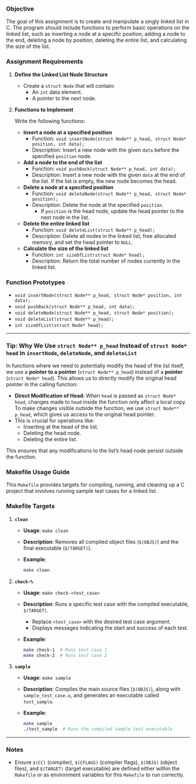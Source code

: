 ### Objective

The goal of this assignment is to create and manipulate a singly linked list in C. The program should include functions to perform basic operations on the linked list, such as inserting a node at a specific position, adding a node to the end, deleting a node by position, deleting the entire list, and calculating the size of the list.

### Assignment Requirements

1. **Define the Linked List Node Structure**
    - Create a `struct Node` that will contain:
        - An `int` data element.
        - A pointer to the next node.
2. **Functions to Implement**
    
    Write the following functions:
    
    - **Insert a node at a specified position**
        - Function: `void insertNode(struct Node** p_head, struct Node* position, int data);`
        - Description: Insert a new node with the given `data` before the specified `position` node.
    - **Add a node to the end of the list**
        - Function: `void pushBack(struct Node** p_head, int data);`
        - Description: Insert a new node with the given `data` at the end of the list. If the list is empty, the new node becomes the head.
    - **Delete a node at a specified position**
        - Function: `void deleteNode(struct Node** p_head, struct Node* position);`
        - Description: Delete the node at the specified `position`.
            - If `position` is the head node, update the head pointer to the next node in the list.
    - **Delete the entire linked list**
        - Function: `void deleteList(struct Node** p_head);`
        - Description: Delete all nodes in the linked list, free allocated memory, and set the head pointer to `NULL`.
    - **Calculate the size of the linked list**
        - Function: `int sizeOfList(struct Node* head);`
        - Description: Return the total number of nodes currently in the linked list.

### Function Prototypes

- `void insertNode(struct Node** p_head, struct Node* position, int data);`
- `void pushBack(struct Node** p_head, int data);`
- `void deleteNode(struct Node** p_head, struct Node* position);`
- `void deleteList(struct Node** p_head);`
- `int sizeOfList(struct Node* head);`

---

### Tip: Why We Use `struct Node** p_head` Instead of `struct Node* head` in `insertNode`, `deleteNode`, and `deleteList`

In functions where we need to potentially modify the head of the list itself, we use a **pointer to a pointer** (`struct Node** p_head`) instead of a **pointer** (`struct Node* head`). This allows us to directly modify the original head pointer in the calling function:

- **Direct Modification of Head**: When `head` is passed as `struct Node* head`, changes made to `head` inside the function only affect a local copy. To make changes visible outside the function, we use `struct Node** p_head`, which gives us access to the original head pointer.
- This is crucial for operations like:
    - Inserting at the head of the list.
    - Deleting the head node.
    - Deleting the entire list.

This ensures that any modifications to the list’s head node persist outside the function.

### Makefile Usage Guide

This `Makefile` provides targets for compiling, running, and cleaning up a C project that involves running sample test cases for a linked list.

### Makefile Targets

1. **`clean`**
    - **Usage**: `make clean`
    - **Description**: Removes all compiled object files (`$(OBJS)`) and the final executable (`$(TARGET)`).
    - **Example**:
        
        ```bash
        make clean
        ```
        
2. **`check-%`**
    - **Usage**: `make check-<test_case>`
    - **Description**: Runs a specific test case with the compiled executable, `$(TARGET)`.
        - Replace `<test_case>` with the desired test case argument.
        - Displays messages indicating the start and success of each test.
    - **Example**:
        
        ```bash
        make check-1  # Runs test case 1
        make check-2  # Runs test case 2
        ```
        
3. **`sample`**
    - **Usage**: `make sample`
    - **Description**: Compiles the main source files (`$(OBJS)`), along with `sample_test_case.o`, and generates an executable called `test_sample`.
    - **Example**:
        
        ```bash
        make sample
        ./test_sample  # Runs the compiled sample test executable
        ```
        

---

### Notes

- Ensure `$(CC)` (compiler), `$(CFLAGS)` (compiler flags), `$(OBJS)` (object files), and `$(TARGET)` (target executable) are defined either within the `Makefile` or as environment variables for this `Makefile` to run correctly.